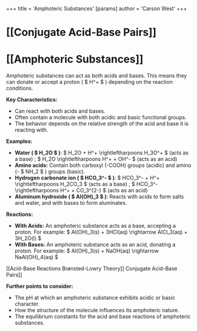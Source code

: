 +++
 title = 'Amphoteric Substances'
[params]
	author = 'Carson West'
+++
# [[Conjugate Acid-Base Pairs]]
# [[Amphoteric Substances]]

Amphoteric substances can act as both acids and bases.  This means they can donate or accept a proton ( $ H^+ $ ) depending on the reaction conditions.

**Key Characteristics:**

* Can react with both acids and bases.
* Often contain a molecule with both acidic and basic functional groups.
* The behavior depends on the relative strength of the acid and base it is reacting with.

**Examples:**

* **Water ( $ H_2O $ )**:   $ H_2O + H^+ \rightleftharpoons H_3O^+ $  (acts as a base) ;   $ H_2O \rightleftharpoons H^+ + OH^- $  (acts as an acid)
* **Amino acids:** Contain both carboxyl (-COOH) groups (acidic) and amino (- $ NH_2 $ ) groups (basic).
* **Hydrogen carbonate ion ( $ HCO_3^- $ )**:  $ HCO_3^- + H^+ \rightleftharpoons H_2CO_3 $  (acts as a base) ;  $ HCO_3^- \rightleftharpoons H^+ + CO_3^{2-} $  (acts as an acid)
* **Aluminum hydroxide ( $ Al(OH)_3 $ )**: Reacts with acids to form salts and water, and with bases to form aluminates.

**Reactions:**

* **With Acids:**  An amphoteric substance acts as a base, accepting a proton.  For example:   $ Al(OH)_3(s) + 3HCl(aq) \rightarrow AlCl_3(aq) + 3H_2O(l) $ 
* **With Bases:** An amphoteric substance acts as an acid, donating a proton. For example:  $ Al(OH)_3(s) + NaOH(aq) \rightarrow NaAl(OH)_4(aq) $ 


[[Acid-Base Reactions  Brønsted-Lowry Theory]] Conjugate Acid-Base Pairs]]

**Further points to consider:**

* The pH at which an amphoteric substance exhibits acidic or basic character.
* How the structure of the molecule influences its amphoteric nature.
* The equilibrium constants for the acid and base reactions of amphoteric substances.


